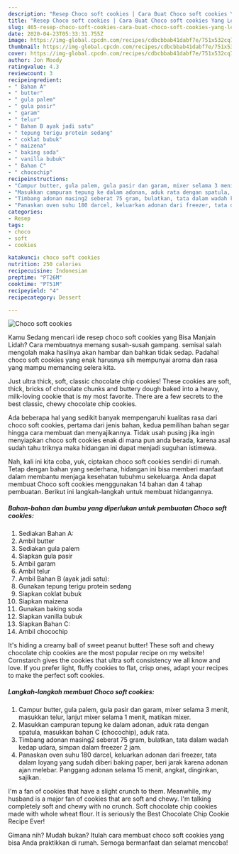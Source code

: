 ```yaml
---
description: "Resep Choco soft cookies | Cara Buat Choco soft cookies Yang Lezat"
title: "Resep Choco soft cookies | Cara Buat Choco soft cookies Yang Lezat"
slug: 465-resep-choco-soft-cookies-cara-buat-choco-soft-cookies-yang-lezat
date: 2020-04-23T05:33:31.755Z
image: https://img-global.cpcdn.com/recipes/cdbcbbab41dabf7e/751x532cq70/choco-soft-cookies-foto-resep-utama.jpg
thumbnail: https://img-global.cpcdn.com/recipes/cdbcbbab41dabf7e/751x532cq70/choco-soft-cookies-foto-resep-utama.jpg
cover: https://img-global.cpcdn.com/recipes/cdbcbbab41dabf7e/751x532cq70/choco-soft-cookies-foto-resep-utama.jpg
author: Jon Moody
ratingvalue: 4.3
reviewcount: 3
recipeingredient:
- " Bahan A"
- " butter"
- " gula palem"
- " gula pasir"
- " garam"
- " telur"
- " Bahan B ayak jadi satu"
- " tepung terigu protein sedang"
- " coklat bubuk"
- " maizena"
- " baking soda"
- " vanilla bubuk"
- " Bahan C"
- " chocochip"
recipeinstructions:
- "Campur butter, gula palem, gula pasir dan garam, mixer selama 3 menit, masukkan telur, lanjut mixer selama 1 menit, matikan mixer."
- "Masukkan campuran tepung ke dalam adonan, aduk rata dengan spatula, masukkan bahan C (chocochip), aduk rata."
- "Timbang adonan masing2 seberat 75 gram, bulatkan, tata dalam wadah kedap udara, simpan dalam freezer 2 jam."
- "Panaskan oven suhu 180 darcel, keluarkan adonan dari freezer, tata dalam loyang yang sudah diberi baking paper, beri jarak karena adonan ajan melebar. Panggang adonan selama 15 menit, angkat, dinginkan, sajikan."
categories:
- Resep
tags:
- choco
- soft
- cookies

katakunci: choco soft cookies 
nutrition: 250 calories
recipecuisine: Indonesian
preptime: "PT26M"
cooktime: "PT51M"
recipeyield: "4"
recipecategory: Dessert

---
```



![Choco soft cookies](https://img-global.cpcdn.com/recipes/cdbcbbab41dabf7e/751x532cq70/choco-soft-cookies-foto-resep-utama.jpg)

Kamu Sedang mencari ide resep choco soft cookies yang Bisa Manjain Lidah? Cara membuatnya memang susah-susah gampang. semisal salah mengolah maka hasilnya akan hambar dan bahkan tidak sedap. Padahal choco soft cookies yang enak harusnya sih mempunyai aroma dan rasa yang mampu memancing selera kita.

Just ultra thick, soft, classic chocolate chip cookies! These cookies are soft, thick, bricks of chocolate chunks and buttery dough baked into a heavy, milk-loving cookie that is my most favorite. There are a few secrets to the best classic, chewy chocolate chip cookies.

Ada beberapa hal yang sedikit banyak mempengaruhi kualitas rasa dari choco soft cookies, pertama dari jenis bahan, kedua pemilihan bahan segar hingga cara membuat dan menyajikannya. Tidak usah pusing jika ingin menyiapkan choco soft cookies enak di mana pun anda berada, karena asal sudah tahu triknya maka hidangan ini dapat menjadi suguhan istimewa.


Nah, kali ini kita coba, yuk, ciptakan choco soft cookies sendiri di rumah. Tetap dengan bahan yang sederhana, hidangan ini bisa memberi manfaat dalam membantu menjaga kesehatan tubuhmu sekeluarga. Anda dapat membuat Choco soft cookies menggunakan 14 bahan dan 4 tahap pembuatan. Berikut ini langkah-langkah untuk membuat hidangannya.

<!--inarticleads1-->

##### Bahan-bahan dan bumbu yang diperlukan untuk pembuatan Choco soft cookies:

1. Sediakan  Bahan A:
1. Ambil  butter
1. Sediakan  gula palem
1. Siapkan  gula pasir
1. Ambil  garam
1. Ambil  telur
1. Ambil  Bahan B (ayak jadi satu):
1. Gunakan  tepung terigu protein sedang
1. Siapkan  coklat bubuk
1. Siapkan  maizena
1. Gunakan  baking soda
1. Siapkan  vanilla bubuk
1. Siapkan  Bahan C:
1. Ambil  chocochip


It&#39;s hiding a creamy ball of sweet peanut butter! These soft and chewy chocolate chip cookies are the most popular recipe on my website! Cornstarch gives the cookies that ultra soft consistency we all know and love. If you prefer light, fluffy cookies to flat, crisp ones, adapt your recipes to make the perfect soft cookies. 

<!--inarticleads2-->

##### Langkah-langkah membuat Choco soft cookies:

1. Campur butter, gula palem, gula pasir dan garam, mixer selama 3 menit, masukkan telur, lanjut mixer selama 1 menit, matikan mixer.
1. Masukkan campuran tepung ke dalam adonan, aduk rata dengan spatula, masukkan bahan C (chocochip), aduk rata.
1. Timbang adonan masing2 seberat 75 gram, bulatkan, tata dalam wadah kedap udara, simpan dalam freezer 2 jam.
1. Panaskan oven suhu 180 darcel, keluarkan adonan dari freezer, tata dalam loyang yang sudah diberi baking paper, beri jarak karena adonan ajan melebar. Panggang adonan selama 15 menit, angkat, dinginkan, sajikan.


I&#39;m a fan of cookies that have a slight crunch to them. Meanwhile, my husband is a major fan of cookies that are soft and chewy. I&#39;m talking completely soft and chewy with no crunch. Soft chocolate chip cookies made with whole wheat flour. It is seriously the Best Chocolate Chip Cookie Recipe Ever! 

Gimana nih? Mudah bukan? Itulah cara membuat choco soft cookies yang bisa Anda praktikkan di rumah. Semoga bermanfaat dan selamat mencoba!
